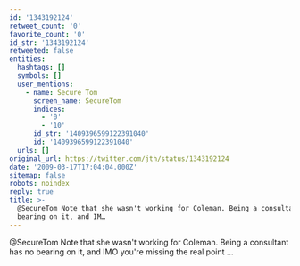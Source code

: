 ```yaml
---
id: '1343192124'
retweet_count: '0'
favorite_count: '0'
id_str: '1343192124'
retweeted: false
entities:
  hashtags: []
  symbols: []
  user_mentions:
    - name: Secure Tom
      screen_name: SecureTom
      indices:
        - '0'
        - '10'
      id_str: '1409396599122391040'
      id: '1409396599122391040'
  urls: []
original_url: https://twitter.com/jth/status/1343192124
date: '2009-03-17T17:04:04.000Z'
sitemap: false
robots: noindex
reply: true
title: >-
  @SecureTom Note that she wasn't working for Coleman. Being a consultant has no
  bearing on it, and IM…
---
```


@SecureTom Note that she wasn't working for Coleman. Being a consultant has no bearing on it, and IMO you're missing the real point ...